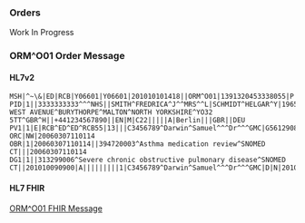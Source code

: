 ### Orders

Work In Progress

### ORM^O01 Order Message

#### HL7v2 
 
```
MSH|^~\&|ED|RCB|Y06601|Y06601|201010101418||ORM^O01|1391320453338055|P|2.4|1|20101010141857|||GBR|UNICODE|EN||HL7UK
PID|1||3333333333^^^NHS||SMITH^FREDRICA^J^^MRS^^L|SCHMIDT^HELGAR^Y|196512131515|2|||29 WEST AVENUE^BURYTHORPE^MALTON^NORTH YORKSHIRE^YO32 5TT^GBR^H||+441234567890||EN|M|C22|||||A|Berlin|||GBR||DEU
PV1|1|E|RCB^ED^ED^RCB55|13|||C3456789^Darwin^Samuel^^^Dr^^^GMC|G5612908^Townley^Gregory^^^Dr^^^GMC|C3456789^Darwin^Samuel^^^Dr^^^GMC|300||||19|||||2139^^^VISITID|||||||||||||||||||||||||201010201716
ORC|NW|20060307110114
OBR|1|20060307110114||394720003^Asthma medication review^SNOMED CT|||20060307110114
DG1|1||313299006^Severe chronic obstructive pulmonary disease^SNOMED CT||201010090900|A|||||||||1|C3456789^Darwin^Samuel^^^Dr^^^GMC|D|N|201010090900
```

#### HL7 FHIR 

[ORM^O01 FHIR Message](Bundle-ormo01.html)
